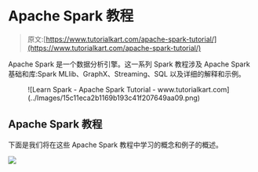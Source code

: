 # Apache Spark 教程

> 原文:[https://www.tutorialkart.com/apache-spark-tutorial/](https://www.tutorialkart.com/apache-spark-tutorial/)

Apache Spark 是一个数据分析引擎。这一系列 Spark 教程涉及 Apache Spark 基础和库:Spark MLlib、GraphX、Streaming、SQL 以及详细的解释和示例。

<figure class="aligncenter">![Learn Spark - Apache Spark Tutorial - www.tutorialkart.com](../Images/15c11eca2b1169b193c41f207649aa09.png)</figure>

## Apache Spark 教程

下面是我们将在这些 Apache Spark 教程中学习的概念和例子的概述。

[![](../Images/925da31b32d6bc3827932f6c8afb11bb.png)](https://www.tutorialkart.com/)
